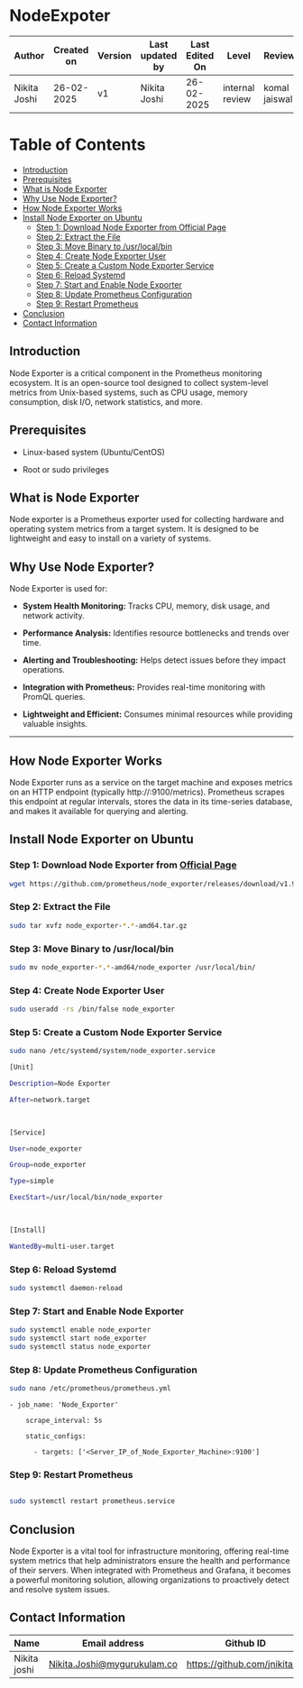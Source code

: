 # **NodeExpoter**

| **Author** | **Created on** | **Version** | **Last updated by**|**Last Edited On**|**Level** |**Reviewer** |
|------------|---------------------------|-------------|----------------|-----|-------------|-------------|
| Nikita Joshi|  26-02-2025           | v1         | Nikita Joshi    |26-02-2025    |  internal review | komal jaiswal | 

# Table of Contents

- [Introduction](#introduction)
- [Prerequisites](#prerequisites)
- [What is Node Exporter](#what-is-node-exporter)
- [Why Use Node Exporter?](#why-use-node-exporter)
- [How Node Exporter Works](#how-node-exporter-works)
- [Install Node Exporter on Ubuntu](#install-node-exporter-on-ubuntu)
  - [Step 1: Download Node Exporter from Official Page](#step-1-download-node-exporter-from-official-page)
  - [Step 2: Extract the File](#step-2-extract-the-file)
  - [Step 3: Move Binary to /usr/local/bin](#step-3-move-binary-to-usrlocalbin)
  - [Step 4: Create Node Exporter User](#step-4-create-node-exporter-user)
  - [Step 5: Create a Custom Node Exporter Service](#step-5-create-a-custom-node-exporter-service)
  - [Step 6: Reload Systemd](#step-6-reload-systemd)
  - [Step 7: Start and Enable Node Exporter](#step-7-start-and-enable-node-exporter)
  - [Step 8: Update Prometheus Configuration](#step-8-update-prometheus-configuration)
  - [Step 9: Restart Prometheus](#step-9-restart-prometheus)
- [Conclusion](#conclusion)
- [Contact Information](#contact-information)


## **Introduction**

Node Exporter is a critical component in the Prometheus monitoring ecosystem. It is an open-source tool designed to collect system-level metrics from Unix-based systems, such as CPU usage, memory consumption, disk I/O, network statistics, and more. 

## **Prerequisites**

- Linux-based system (Ubuntu/CentOS)

- Root or sudo privileges
  
## **What is Node Exporter**
Node exporter is a Prometheus exporter used for collecting hardware and operating system metrics from a target system. 
It is designed to be lightweight and easy to install on a variety of systems.

## **Why Use Node Exporter?**

Node Exporter is used for:

- **System Health Monitoring:** Tracks CPU, memory, disk usage, and network activity.

- **Performance Analysis:** Identifies resource bottlenecks and trends over time.

- **Alerting and Troubleshooting:** Helps detect issues before they impact operations.

- **Integration with Prometheus:** Provides real-time monitoring with PromQL queries.

- **Lightweight and Efficient:** Consumes minimal resources while providing valuable insights.
___

## **How Node Exporter Works**
Node Exporter runs as a service on the target machine and exposes metrics on an HTTP endpoint (typically http://<host>:9100/metrics). 
Prometheus scrapes this endpoint at regular intervals, stores the data in its time-series database, and makes it available for querying and alerting.

## **Install Node Exporter on Ubuntu**

### **Step 1: Download Node Exporter from [Official Page](https://prometheus.io/download/#node_exporter)**
``` bash
wget https://github.com/prometheus/node_exporter/releases/download/v1.9.0/node_exporter-1.9.0.linux-amd64.tar.gz
```
### **Step 2: Extract the File**

``` bash
sudo tar xvfz node_exporter-*.*-amd64.tar.gz
```

### **Step 3: Move Binary to /usr/local/bin**
``` bash
sudo mv node_exporter-*.*-amd64/node_exporter /usr/local/bin/
```
### **Step 4: Create Node Exporter User**

``` bash
sudo useradd -rs /bin/false node_exporter
```
### **Step 5: Create a Custom Node Exporter Service**
``` bash
sudo nano /etc/systemd/system/node_exporter.service
```
``` bash
[Unit]

Description=Node Exporter

After=network.target

 

[Service]

User=node_exporter

Group=node_exporter

Type=simple

ExecStart=/usr/local/bin/node_exporter

 

[Install]

WantedBy=multi-user.target

```

### **Step 6: Reload Systemd**
``` bash
sudo systemctl daemon-reload
```

### **Step 7: Start and Enable Node Exporter**
``` bash
sudo systemctl enable node_exporter
sudo systemctl start node_exporter
sudo systemctl status node_exporter
```

### **Step 8: Update Prometheus Configuration**

``` bash
sudo nano /etc/prometheus/prometheus.yml
```
```
- job_name: 'Node_Exporter'

    scrape_interval: 5s

    static_configs:

      - targets: ['<Server_IP_of_Node_Exporter_Machine>:9100']
```

### **Step 9: Restart Prometheus**
``` bash

sudo systemctl restart prometheus.service
```

## **Conclusion**

Node Exporter is a vital tool for infrastructure monitoring, offering real-time system metrics that help administrators ensure the health and performance of their servers. 
When integrated with Prometheus and Grafana, it becomes a powerful monitoring solution, allowing organizations to proactively detect and resolve system issues.

## **Contact Information**

| **Name** | **Email address**            | **Github ID**
|----------|-------------------------------|-------------------|
| Nikita joshi    | Nikita.Joshi@mygurukulam.co    | https://github.com/jnikita19  |

